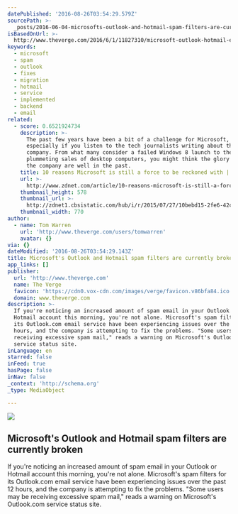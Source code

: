 ```yaml
---
datePublished: '2016-08-26T03:54:29.579Z'
sourcePath: >-
  _posts/2016-06-04-microsofts-outlook-and-hotmail-spam-filters-are-currently-b.md
isBasedOnUrl: >-
  http://www.theverge.com/2016/6/1/11827310/microsoft-outlook-hotmail-email-spam-june-2016
keywords:
  - microsoft
  - spam
  - outlook
  - fixes
  - migration
  - hotmail
  - service
  - implemented
  - backend
  - email
related:
  - score: 0.6521924734
    description: >-
      The past few years have been a bit of a challenge for Microsoft,
      especially if you listen to the tech journalists writing about the
      company. From what many consider a failed Windows 8 launch to the
      plummeting sales of desktop computers, you might think the glory days for
      the company are well in the past.
    title: 10 reasons Microsoft is still a force to be reckoned with | ZDNet
    url: >-
      http://www.zdnet.com/article/10-reasons-microsoft-is-still-a-force-to-be-reckoned-with/
    thumbnail_height: 578
    thumbnail_url: >-
      http://zdnet1.cbsistatic.com/hub/i/r/2015/07/27/10bebd15-2fe6-42c4-b0e9-0ae09569b1fd/thumbnail/770x578/052c4964cea52bf98c4007803f96904a/cortana-and-master-chief.gif
    thumbnail_width: 770
author:
  - name: Tom Warren
    url: 'http://www.theverge.com/users/tomwarren'
    avatar: {}
via: {}
dateModified: '2016-08-26T03:54:29.143Z'
title: Microsoft's Outlook and Hotmail spam filters are currently broken
app_links: []
publisher:
  url: 'http://www.theverge.com'
  name: The Verge
  favicon: 'https://cdn0.vox-cdn.com/images/verge/favicon.v86bfa84.ico'
  domain: www.theverge.com
description: >-
  If you're noticing an increased amount of spam email in your Outlook or
  Hotmail account this morning, you're not alone. Microsoft's spam filters for
  its Outlook.com email service have been experiencing issues over the past 12
  hours, and the company is attempting to fix the problems. "Some users may be
  receiving excessive spam mail," reads a warning on Microsoft's Outlook.com
  service status site.
inLanguage: en
starred: false
inFeed: true
hasPage: false
inNav: false
_context: 'http://schema.org'
_type: MediaObject

---
```

<article style=""><img src="https://s3-us-west-2.amazonaws.com/the-grid-img/p/decaa3b66fb9bec4c683ac289e81b38e3bf9cd09.jpg" /><h1>Microsoft's Outlook and Hotmail spam filters are currently broken</h1><p>If you're noticing an increased amount of spam email in your Outlook or Hotmail account this morning, you're not alone. Microsoft's spam filters for its Outlook.com email service have been experiencing issues over the past 12 hours, and the company is attempting to fix the problems. "Some users may be receiving excessive spam mail," reads a warning on Microsoft's Outlook.com service status site.</p></article>